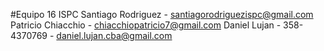 #Equipo 16 ISPC
Santiago Rodriguez - santiagorodriguezispc@gmail.com
Patricio Chiacchio - chiacchiopatricio7@gmail.com
Daniel Lujan - 358-4370769 - daniel.lujan.cba@gmail.com

